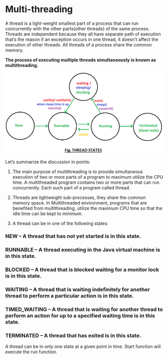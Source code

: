 # Multi-threading
A thread is a light-weight smallest part of a process that can run concurrently
with the other parts(other threads) of the same process.
Threads are independent because they all have separate path of execution 
that’s the reason if an exception occurs in one thread,
it doesn’t affect the execution of other threads. All threads of a process share the common memory.

<b>The process of executing multiple threads simultaneously is known as multithreading.</b>

![Screenshot](ThreadState.png )

Let’s summarize the discussion in points:
1. The main purpose of multithreading is to provide simultaneous execution of two or more parts of a program to maximum utilize the CPU time. A multithreaded program contains two or more parts that can run concurrently. Each such part of a program called thread.

2. Threads are lightweight sub-processes, they share the common memory space. In Multithreaded environment, programs that are benefited from multithreading, utilize the maximum CPU time so that the idle time can be kept to minimum.

3. A thread can be in one of the following states:
### NEW – A thread that has not yet started is in this state.
### RUNNABLE – A thread executing in the Java virtual machine is in this state.
### BLOCKED – A thread that is blocked waiting for a monitor lock is in this state.
### WAITING – A thread that is waiting indefinitely for another thread to perform a particular action is in this state.
### TIMED_WAITING – A thread that is waiting for another thread to perform an action for up to a specified waiting time is in this state.
### TERMINATED – A thread that has exited is in this state.
A thread can be in only one state at a given point in time.
Start function will execute the run function.
